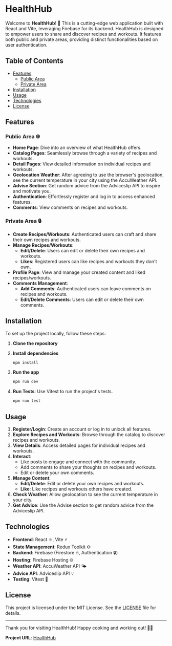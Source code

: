 # HealthHub

Welcome to **HealthHub**! 🚀 This is a cutting-edge web application built with React and Vite, leveraging Firebase for its backend. HealthHub is designed to empower users to share and discover recipes and workouts. It features both public and private areas, providing distinct functionalities based on user authentication.

## Table of Contents

- [Features](#features)
  - [Public Area](#public-area)
  - [Private Area](#private-area)
- [Installation](#installation)
- [Usage](#usage)
- [Technologies](#technologies)
- [License](#license)

## Features

### Public Area 🌐

- **Home Page**: Dive into an overview of what HealthHub offers.
- **Catalog Pages**: Seamlessly browse through a variety of recipes and workouts.
- **Detail Pages**: View detailed information on individual recipes and workouts.
- **Geolocation Weather**: After agreeing to use the browser's geolocation, see the current temperature in your city using the AccuWeather API.
- **Advise Section**: Get random advice from the Adviceslip API to inspire and motivate you.
- **Authentication**: Effortlessly register and log in to access enhanced features.
- **Comments**: View comments on recipes and workouts.

### Private Area 🔒

- **Create Recipes/Workouts**: Authenticated users can craft and share their own recipes and workouts.
- **Manage Recipes/Workouts**: 
  - **Edit/Delete**: Users can edit or delete their own recipes and workouts.
  - **Likes**: Registered users can like recipes and workouts they don't own.
- **Profile Page**: View and manage your created content and liked recipes/workouts.
- **Comments Management**: 
  - **Add Comments**: Authenticated users can leave comments on recipes and workouts.
  - **Edit/Delete Comments**: Users can edit or delete their own comments.

## Installation

To set up the project locally, follow these steps:

1. **Clone the repository**

2. **Install dependencies**
    ```bash
    npm install
    ```

3. **Run the app**
    ```bash
    npm run dev
    ```

4. **Run Tests**: Use Vitest to run the project's tests.
    ```bash
    npm run test
    ```

## Usage

1. **Register/Login**: Create an account or log in to unlock all features.
2. **Explore Recipes and Workouts**: Browse through the catalog to discover recipes and workouts.
3. **View Details**: Access detailed pages for individual recipes and workouts.
4. **Interact**: 
    - Like posts to engage and connect with the community.
    - Add comments to share your thoughts on recipes and workouts.
    - Edit or delete your own comments.
5. **Manage Content**: 
    - **Edit/Delete**: Edit or delete your own recipes and workouts.
    - **Like**: Like recipes and workouts others have created.
6. **Check Weather**: Allow geolocation to see the current temperature in your city.
7. **Get Advice**: Use the Advise section to get random advice from the Adviceslip API.

## Technologies

- **Frontend**: React ⚛️, Vite ⚡
- **State Management**: Redux Toolkit ⚙️
- **Backend**: Firebase (Firestore 🔥, Authentication 🔒)
- **Hosting**: Firebase Hosting 🌐
- **Weather API**: AccuWeather API 🌤️
- **Advice API**: Adviceslip API 💡
- **Testing**: Vitest 🧪

## License

This project is licensed under the MIT License. See the [LICENSE](LICENSE) file for details.

---

Thank you for visiting HealthHub! Happy cooking and working out! 🥗💪

**Project URL**: [HealthHub](https://healthhub-ddadd.web.app/)
